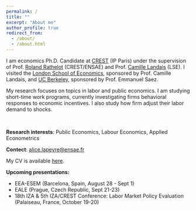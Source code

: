 ```yaml
---
permalink: /
title: ""
excerpt: "About me"
author_profile: true
redirect_from: 
  - /about/
  - /about.html
---
```


I am economics Ph.D. Candidate at [CREST](https://crest.science) (IP Paris) under the supervision of Prof. [Roland Rathelot](http://rolandrathelot.com) (CREST/ENSAE) and Prof. [Camille Landais](https://econ.lse.ac.uk/staff/clandais/cgi-bin/index.php) (LSE). I visited the [London School of Economics](https://www.lse.ac.uk), sponsored by Prof. Camille Landais, and [UC Berkeley](https://www.econ.berkeley.edu), sponsored by Prof. Emmanuel Saez. 
<br />

<!--- I am a labor economist studying how labor market policies and institutions affect wage inequality, in a global and historical perspectiv --->

My research focuses on topics in labor and public economics. I am studying short-time work programs, currently investigating firms behavioral responses to economic incentives. I also study how firm adjust their labor demand to shocks. 

<!---  and have temporary workers. --->
<!---  My research aims to better understand short-time work programs using insights from applied microeconomics --->
<br />

**Research interests**: Public Economics, Labour Economics, Applied Econometrics

**Contect**: [alice.lapeyre@ensae.fr](mailto:alice.lapeyre@ensae.fr) 
<!--- and find my .--->

<!--- Happy to have passed through the University of York, University of Oxford, and University of California, Berkeley on the way.--->

<!--- My research aims to better understand the gig economy by using insights from applied microeconomics. More broadly, I am interested in how technology shapes labor markets. I also study some topics in household and public finance--->

<!--- I will join the Platform Lab at Harvard’s D^3 Institute in fall 2023 as a postdoctoral fellow, before joining the University of Virginia’s economics department in summer 2024 as an assistant professor. In the meantime, I am excited to intern at Uber as an applied scientist.--->

My CV is available [here](https://github.com/alicelapeyre/alicelapeyre.github.io/raw/master/files/ALapeyre_CV.pdf).

**Upcoming presentations:** 
- EEA-ESEM (Barcelona, Spain, August 28 - Sept 1)
- EALE (Prague, Czech Republic, Sept 21-23)
- 18th IZA & 5th IZA/CREST Conference: Labor Market Policy Evaluation (Palaiseau, France, October 19-20)



<!--- Research fields: public and labor economics --->

<!--- References: 
- [Camille Landais](https://econ.lse.ac.uk/staff/clandais/cgi-bin/index.php) (LSE)
- [Roland Rathelot](http://rolandrathelot.com) (CREST/ENSAE) --->

